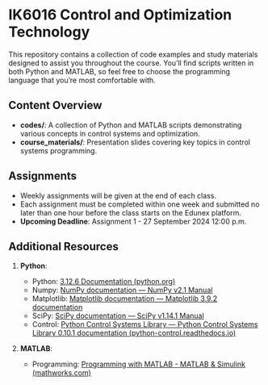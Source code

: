 # IK6016 Control and Optimization Technology

This repository contains a collection of code examples and study materials designed to assist you throughout the course. You’ll find scripts written in both Python and MATLAB, so feel free to choose the programming language that you’re most comfortable with.

## Content Overview
- **codes/**: A collection of Python and MATLAB scripts demonstrating various concepts in control systems and optimization.
- **course_materials/**: Presentation slides covering key topics in control systems programming.

## Assignments
- Weekly assignments will be given at the end of each class.
- Each assignment must be completed within one week and submitted no later than one hour before the class starts on the Edunex platform.
- **Upcoming Deadline**: Assignment 1 - 27 September 2024 12:00 p.m.

## Additional Resources

1. **Python**:
    - Python: [3.12.6 Documentation (python.org)](https://docs.python.org/3/)
    - Numpy: [NumPy documentation — NumPy v2.1 Manual](https://numpy.org/doc/stable/)
    - Matplotlib: [Matplotlib documentation — Matplotlib 3.9.2 documentation](https://matplotlib.org/stable/index.html)
    - SciPy: [SciPy documentation — SciPy v1.14.1 Manual](https://docs.scipy.org/doc/scipy/)
    - Control: [Python Control Systems Library — Python Control Systems Library 0.10.1 documentation (python-control.readthedocs.io)](https://python-control.readthedocs.io/en/0.10.1/)

2. **MATLAB**:
    - Programming: [Programming with MATLAB - MATLAB & Simulink (mathworks.com)](https://www.mathworks.com/products/matlab/programming-with-matlab.html)

